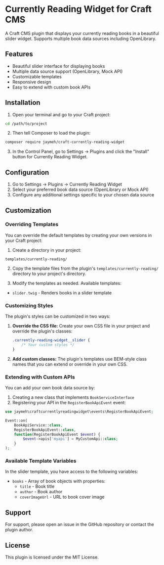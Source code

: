 # Currently Reading Widget for Craft CMS

A Craft CMS plugin that displays your currently reading books in a beautiful slider widget. Supports multiple book data sources including OpenLibrary.

## Features

- Beautiful slider interface for displaying books
- Multiple data source support (OpenLibrary, Mock API)
- Customizable templates
- Responsive design
- Easy to extend with custom book APIs

## Installation

1. Open your terminal and go to your Craft project:

```bash
cd /path/to/project
```

2. Then tell Composer to load the plugin:

```bash
composer require jaymeh/craft-currently-reading-widget
```

3. In the Control Panel, go to Settings → Plugins and click the "Install" button for Currently Reading Widget.

## Configuration

1. Go to Settings → Plugins → Currently Reading Widget
2. Select your preferred book data source (OpenLibrary or Mock API)
3. Configure any additional settings specific to your chosen data source

## Customization

### Overriding Templates

You can override the default templates by creating your own versions in your Craft project:

1. Create a directory in your project:
```
templates/currently-reading/
```

2. Copy the template files from the plugin's `templates/currently-reading/` directory to your project's directory.

3. Modify the templates as needed. Available templates:
- `slider.twig` - Renders books in a slider template

### Customizing Styles

The plugin's styles can be customized in two ways:

1. **Override the CSS file:**
   Create your own CSS file in your project and override the plugin's classes:
   ```css
   .currently-reading-widget__slider {
       /* Your custom styles */
   }
   ```

2. **Add custom classes:**
   The plugin's templates use BEM-style class names that you can extend or override in your own CSS.

### Extending with Custom APIs

You can add your own book data source by:

1. Creating a new class that implements `BookServiceInterface`
2. Registering your API in the `RegisterBookApiEvent` event:

```php
use jaymeh\craftcurrentlyreadingwidget\events\RegisterBookApiEvent;

Event::on(
    BookApiService::class,
    RegisterBookApiEvent::class,
    function(RegisterBookApiEvent $event) {
        $event->apis['myapi'] = MyCustomApi::class;
    }
);
```

### Available Template Variables

In the slider template, you have access to the following variables:

- `books` - Array of book objects with properties:
  - `title` - Book title
  - `author` - Book author
  - `coverImageUrl` - URL to book cover image

## Support

For support, please open an issue in the GitHub repository or contact the plugin author.

## License

This plugin is licensed under the MIT License.
